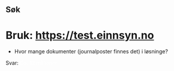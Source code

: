 ## Søk
# Bruk: https://test.einnsyn.no #

 - Hvor mange dokumenter (journalposter finnes det) i løsninge?
 
 Svar: <span style="color:white">Ca. 12 millioner</span>
